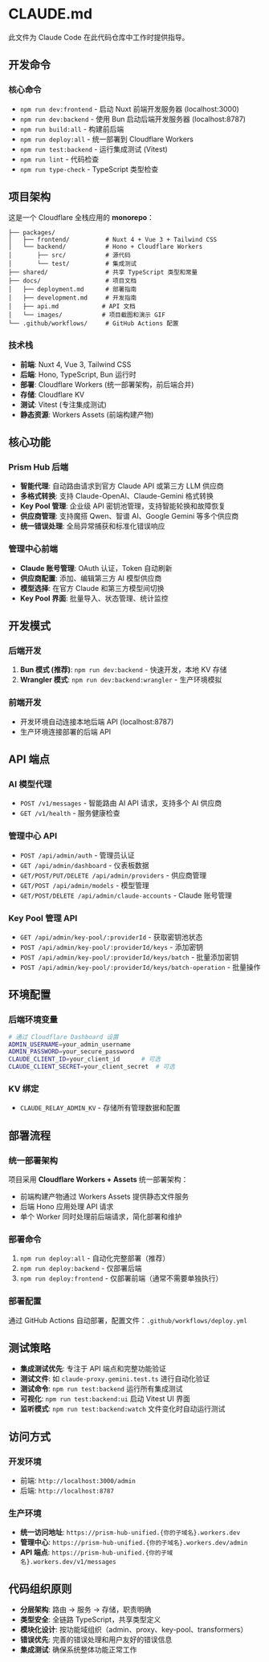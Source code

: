 # CLAUDE.md

此文件为 Claude Code 在此代码仓库中工作时提供指导。

## 开发命令

### 核心命令
- `npm run dev:frontend` - 启动 Nuxt 前端开发服务器 (localhost:3000)
- `npm run dev:backend` - 使用 Bun 启动后端开发服务器 (localhost:8787)
- `npm run build:all` - 构建前后端
- `npm run deploy:all` - 统一部署到 Cloudflare Workers
- `npm run test:backend` - 运行集成测试 (Vitest)
- `npm run lint` - 代码检查
- `npm run type-check` - TypeScript 类型检查

## 项目架构

这是一个 Cloudflare 全栈应用的 **monorepo**：

```
├── packages/
│   ├── frontend/          # Nuxt 4 + Vue 3 + Tailwind CSS
│   └── backend/           # Hono + Cloudflare Workers
│       ├── src/           # 源代码
│       └── test/          # 集成测试
├── shared/                # 共享 TypeScript 类型和常量
├── docs/                  # 项目文档
│   ├── deployment.md      # 部署指南
│   ├── development.md     # 开发指南
│   ├── api.md            # API 文档
│   └── images/           # 项目截图和演示 GIF
└── .github/workflows/     # GitHub Actions 配置
```

### 技术栈
- **前端**: Nuxt 4, Vue 3, Tailwind CSS
- **后端**: Hono, TypeScript, Bun 运行时
- **部署**: Cloudflare Workers (统一部署架构，前后端合并)
- **存储**: Cloudflare KV
- **测试**: Vitest (专注集成测试)
- **静态资源**: Workers Assets (前端构建产物)

## 核心功能

### Prism Hub 后端
- **智能代理**: 自动路由请求到官方 Claude API 或第三方 LLM 供应商
- **多格式转换**: 支持 Claude-OpenAI、Claude-Gemini 格式转换
- **Key Pool 管理**: 企业级 API 密钥池管理，支持智能轮换和故障恢复
- **供应商管理**: 支持魔搭 Qwen、智谱 AI、Google Gemini 等多个供应商
- **统一错误处理**: 全局异常捕获和标准化错误响应

### 管理中心前端
- **Claude 账号管理**: OAuth 认证，Token 自动刷新
- **供应商配置**: 添加、编辑第三方 AI 模型供应商
- **模型选择**: 在官方 Claude 和第三方模型间切换
- **Key Pool 界面**: 批量导入、状态管理、统计监控

## 开发模式

### 后端开发
1. **Bun 模式 (推荐)**: `npm run dev:backend` - 快速开发，本地 KV 存储
2. **Wrangler 模式**: `npm run dev:backend:wrangler` - 生产环境模拟

### 前端开发
- 开发环境自动连接本地后端 API (localhost:8787)
- 生产环境连接部署的后端 API

## API 端点

### AI 模型代理
- `POST /v1/messages` - 智能路由 AI API 请求，支持多个 AI 供应商
- `GET /v1/health` - 服务健康检查

### 管理中心 API
- `POST /api/admin/auth` - 管理员认证
- `GET /api/admin/dashboard` - 仪表板数据
- `GET/POST/PUT/DELETE /api/admin/providers` - 供应商管理
- `GET/POST /api/admin/models` - 模型管理
- `GET/POST/DELETE /api/admin/claude-accounts` - Claude 账号管理

### Key Pool 管理 API
- `GET /api/admin/key-pool/:providerId` - 获取密钥池状态
- `POST /api/admin/key-pool/:providerId/keys` - 添加密钥
- `POST /api/admin/key-pool/:providerId/keys/batch` - 批量添加密钥
- `POST /api/admin/key-pool/:providerId/keys/batch-operation` - 批量操作

## 环境配置

### 后端环境变量
```bash
# 通过 Cloudflare Dashboard 设置
ADMIN_USERNAME=your_admin_username
ADMIN_PASSWORD=your_secure_password
CLAUDE_CLIENT_ID=your_client_id      # 可选
CLAUDE_CLIENT_SECRET=your_client_secret  # 可选
```

### KV 绑定
- `CLAUDE_RELAY_ADMIN_KV` - 存储所有管理数据和配置

## 部署流程

### 统一部署架构
项目采用 **Cloudflare Workers + Assets** 统一部署架构：
- 前端构建产物通过 Workers Assets 提供静态文件服务
- 后端 Hono 应用处理 API 请求
- 单个 Worker 同时处理前后端请求，简化部署和维护

### 部署命令
1. `npm run deploy:all` - 自动化完整部署（推荐）
2. `npm run deploy:backend` - 仅部署后端
3. `npm run deploy:frontend` - 仅部署前端（通常不需要单独执行）

### 部署配置
通过 GitHub Actions 自动部署，配置文件：`.github/workflows/deploy.yml`

## 测试策略

- **集成测试优先**: 专注于 API 端点和完整功能验证
- **测试文件**: 如 `claude-proxy.gemini.test.ts` 进行自动化验证
- **测试命令**: `npm run test:backend` 运行所有集成测试
- **可视化**: `npm run test:backend:ui` 启动 Vitest UI 界面
- **监听模式**: `npm run test:backend:watch` 文件变化时自动运行测试

## 访问方式

### 开发环境
- 前端: `http://localhost:3000/admin`
- 后端: `http://localhost:8787`

### 生产环境
- **统一访问地址**: `https://prism-hub-unified.{你的子域名}.workers.dev`
- **管理中心**: `https://prism-hub-unified.{你的子域名}.workers.dev/admin`
- **API 端点**: `https://prism-hub-unified.{你的子域名}.workers.dev/v1/messages`

## 代码组织原则

- **分层架构**: 路由 → 服务 → 存储，职责明确
- **类型安全**: 全链路 TypeScript，共享类型定义
- **模块化设计**: 按功能域组织（admin、proxy、key-pool、transformers）
- **错误优先**: 完善的错误处理和用户友好的错误信息
- **集成测试**: 确保系统整体功能正常工作